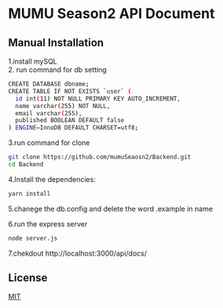# MUMU Season2 API Document


## Manual Installation

1.install mySQL  
2. run command for db setting
```bash
CREATE DATABASE dbname;
CREATE TABLE IF NOT EXISTS `user` (
  id int(11) NOT NULL PRIMARY KEY AUTO_INCREMENT,
  name varchar(255) NOT NULL,
  email varchar(255),
  published BOOLEAN DEFAULT false
) ENGINE=InnoDB DEFAULT CHARSET=utf8;
```

3.run command for clone
```bash
git clone https://github.com/mumuSeaosn2/Backend.git
cd Backend
```

4.Install the dependencies:
```bash
yarn install
```

5.chanege the db.config and delete the word .example in name


6.run the express server
```bash
node server.js
```

7.chekdout http://localhost:3000/api/docs/

## License

[MIT](LICENSE)
